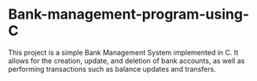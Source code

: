 # Bank-management-program-using-C
This project is a simple Bank Management System implemented in C. It allows for the creation, update, and deletion of bank accounts, as well as performing transactions such as balance updates and transfers.
